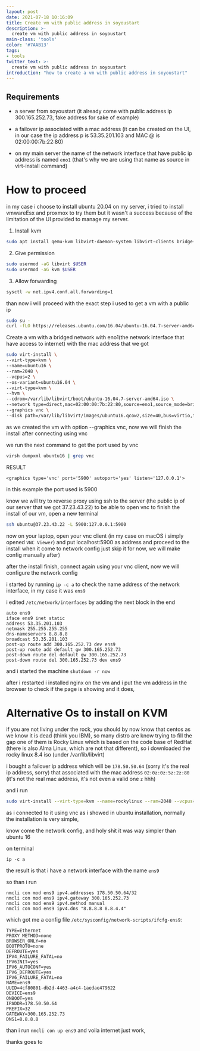 ```yaml
---
layout: post
date: 2021-07-18 10:16:09
title: Create vm with public address in soyoustart
description: >-
  create vm with public address in soyoustart
main-class: 'tools'
color: '#7AAB13'
tags:
- tools
twitter_text: >-
  create vm with public address in soyoustart
introduction: "how to create a vm with public address in soyoustart"
---
```


## Requirements
  * a server from soyoustart (it already come with public address ip 300.165.252.73, fake address for sake of example)
  * a failover ip associated with a mac address (it can be created on the UI, in our case the ip address p is 53.35.201.103 and MAC @ is 02:00:00:7b:22:80)

  * on my main server the name of the network interface that have public ip address is named `eno1` (that's why we are using that name as source in virt-install command)

# How to proceed

in my case i choose to install ubuntu 20.04 on my server, i tried to install vmwareEsx and proxmox to try them but it wasn't a success because of the limitation of the UI provided to manage my server.

1. Install kvm
```BASH
sudo apt install qemu-kvm libvirt-daemon-system libvirt-clients bridge-utils virtinst
```

2. Give permission
```BASH
sudo usermod -aG libvirt $USER
sudo usermod -aG kvm $USER
```

3. Allow forwarding
```BASH
sysctl -w net.ipv4.conf.all.forwarding=1
```

than now i will proceed with the exact step i used to get a vm with a public ip

```BASH
sudo su -
curl -fLO https://releases.ubuntu.com/16.04/ubuntu-16.04.7-server-amd64.iso
```

Create a  vm with a bridged network with eno1(the network interface that have access to internet) with the mac address that we got

```BASH
sudo virt-install \
--virt-type=kvm \
--name=ubuntu16 \
--ram=2048 \
--vcpus=2 \
--os-variant=ubuntu16.04 \
--virt-type=kvm \
--hvm \
--cdrom=/var/lib/libvirt/boot/ubuntu-16.04.7-server-amd64.iso \
--network type=direct,mac=02:00:00:7b:22:80,source=eno1,source_mode=bridge,model=rtl8139,address.type=pci,address.domain=0,address.bus=0,address.slot=9,address.function=0 \
--graphics vnc \
--disk path=/var/lib/libvirt/images/ubuntu16.qcow2,size=40,bus=virtio,format=qcow2
```


as we created the vm with option --graphics vnc, now we will finish the install after connecting using vnc

we run the next command to get the port used by vnc
```BASH
virsh dumpxml ubuntu16 | grep vnc
```

RESULT
```
<graphics type='vnc' port='5900' autoport='yes' listen='127.0.0.1'>
```


in this example the port used is 5900

know we will try to reverse proxy using ssh to the server (the public ip of our server that we got 37.23.43.22) to be able to open vnc to finish the install of our vm, open a new terminal

```BASH
ssh ubuntu@37.23.43.22 -L 5900:127.0.0.1:5900
```

now on your laptop, open your vnc client (in my case on macOS i simply opened `VNC Viewer`) and put localhost:5900 as address and proceed to the install when it come to network config just skip it for now, we will make config manually after)

after the install finish, connect again using your vnc client, now we will configure the network config

i started by running `ip -c a` to check the name address of the network interface, in my case it was `ens9`

i edited `/etc/network/interfaces` by adding the next block in the end

```
auto ens9
iface ens9 inet static
address 53.35.201.103
netmask 255.255.255.255
dns-nameservers 8.8.8.8
broadcast 53.35.201.103
post-up route add 300.165.252.73 dev ens9
post-up route add default gw 300.165.252.73
post-down route del default gw 300.165.252.73
post-down route del 300.165.252.73 dev ens9
```

and i started the machine `shutdown -r now`

after i restarted i installed nginx on the vm and i put the vm address in the browser to check if the page is showing and it does,

# Alternative Os to install on KVM

if you are not living under the rock, you should by now know that centos as we know it is dead (think you IBM), so many distro are know trying to fill the gap
one of them is Rocky Linux which is based on the code base of RedHat (there is also Alma Linux, which are not that different), so i downloaded the rocky linux 8.4 iso (under /var/lib/libvirt)

i bought a failover ip address which will be `178.50.50.64` (sorry it's the real ip address, sorry) that associated with the mac address `02:0z:0z:5z:2z:80` (it's not the real mac address, it's not even a valid one `z` hhh)

and i run

```BASH
sudo virt-install --virt-type=kvm --name=rockylinux --ram=2048 --vcpus=1 --os-variant=ubuntu16.04 --virt-type=kvm --hvm --cdrom=/var/lib/libvirt/boot/Rocky-8.4-x86_64-minimal.iso --network type=direct,mac=02:0z:0z:5z:2z:80,source=eno1,source_mode=bridge,model=rtl8139,address.type=pci,address.domain=0,address.bus=0,address.slot=9,address.function=0 --graphics vnc --disk path=/var/lib/libvirt/images/rocky8.qcow2,size=40,bus=virtio,format=qcow2

```

as i connected to it using vnc as i showed in ubuntu installation, normally the installation is very simple,

know come the network config, and holy shit it was way simpler than ubuntu 16

on terminal

```
ip -c a
```

the result is that i have a network interface with the name `ens9`

so than i run

```
nmcli con mod ens9 ipv4.addresses 178.50.50.64/32
nmcli con mod ens9 ipv4.gateway 300.165.252.73
nmcli con mod ens9 ipv4.method manual
nmcli con mod ens9 ipv4.dns "8.8.8.8 8.8.4.4"
```

which got me a config file `/etc/sysconfig/network-scripts/ifcfg-ens9`:

```
TYPE=Ethernet
PROXY_METHOD=none
BROWSER_ONLY=no
BOOTPROTO=none
DEFROUTE=yes
IPV4_FAILURE_FATAL=no
IPV6INIT=yes
IPV6_AUTOCONF=yes
IPV6_DEFROUTE=yes
IPV6_FAILURE_FATAL=no
NAME=ens9
UUID=4cf80801-db2d-4463-a4c4-1aedae479622
DEVICE=ens9
ONBOOT=yes
IPADDR=178.50.50.64
PREFIX=32
GATEWAY=300.165.252.73
DNS1=8.8.8.8
```

than i run `nmcli con up ens9` and voila internet just work,


thanks goes to

[1]: https://lodge.glasgownet.com/tech/linux-kvm-vms-on-debian-soyoustart-hosts/
[2]: https://binaryimpulse.com/2014/08/ovh-ip-failover-vm-configuration/
